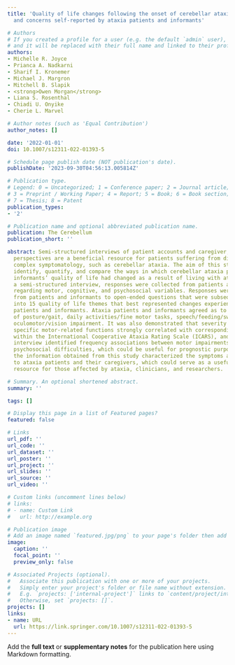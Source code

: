```yaml
---
title: 'Quality of life changes following the onset of cerebellar ataxia: Symptoms
  and concerns self-reported by ataxia patients and informants'

# Authors
# If you created a profile for a user (e.g. the default `admin` user), write the username (folder name) here
# and it will be replaced with their full name and linked to their profile.
authors:
- Michelle R. Joyce
- Prianca A. Nadkarni
- Sharif I. Kronemer
- Michael J. Margron
- Mitchell B. Slapik
- <strong>Owen Morgan</strong>
- Liana S. Rosenthal
- Chiadi U. Onyike
- Cherie L. Marvel

# Author notes (such as 'Equal Contribution')
author_notes: []

date: '2022-01-01'
doi: 10.1007/s12311-022-01393-5

# Schedule page publish date (NOT publication's date).
publishDate: '2023-09-30T04:56:13.005814Z'

# Publication type.
# Legend: 0 = Uncategorized; 1 = Conference paper; 2 = Journal article;
# 3 = Preprint / Working Paper; 4 = Report; 5 = Book; 6 = Book section;
# 7 = Thesis; 8 = Patent
publication_types:
- '2'

# Publication name and optional abbreviated publication name.
publication: The Cerebellum
publication_short: ''

abstract: Semi-structured interviews of patient accounts and caregiver, or informant,
  perspectives are a beneficial resource for patients suffering from diseases with
  complex symptomatology, such as cerebellar ataxia. The aim of this study was to
  identify, quantify, and compare the ways in which cerebellar ataxia patients’ and
  informants’ quality of life had changed as a result of living with ataxia. Using
  a semi-structured interview, responses were collected from patients and informants
  regarding motor, cognitive, and psychosocial variables. Responses were also collected
  from patients and informants to open-ended questions that were subsequently categorized
  into 15 quality of life themes that best represented changes experienced by the
  patients and informants. Ataxia patients and informants agreed as to the severity
  of posture/gait, daily activities/fine motor tasks, speech/feeding/swallowing, and
  oculomotor/vision impairment. It was also demonstrated that severity ratings for
  specific motor-related functions strongly correlated with corresponding functions
  within the International Cooperative Ataxia Rating Scale (ICARS), and that this
  interview identified frequency associations between motor impairments and specific
  psychosocial difficulties, which could be useful for prognostic purposes. Overall,
  the information obtained from this study characterized the symptoms and challenges
  to ataxia patients and their caregivers, which could serve as a useful educational
  resource for those affected by ataxia, clinicians, and researchers.

# Summary. An optional shortened abstract.
summary: ''

tags: []

# Display this page in a list of Featured pages?
featured: false

# Links
url_pdf: ''
url_code: ''
url_dataset: ''
url_poster: ''
url_project: ''
url_slides: ''
url_source: ''
url_video: ''

# Custom links (uncomment lines below)
# links:
# - name: Custom Link
#   url: http://example.org

# Publication image
# Add an image named `featured.jpg/png` to your page's folder then add a caption below.
image:
  caption: ''
  focal_point: ''
  preview_only: false

# Associated Projects (optional).
#   Associate this publication with one or more of your projects.
#   Simply enter your project's folder or file name without extension.
#   E.g. `projects: ['internal-project']` links to `content/project/internal-project/index.md`.
#   Otherwise, set `projects: []`.
projects: []
links:
- name: URL
  url: https://link.springer.com/10.1007/s12311-022-01393-5
---
```


Add the **full text** or **supplementary notes** for the publication here using Markdown formatting.
